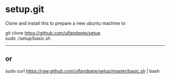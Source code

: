 setup.git
=========
Clone and install this to prepare a new ubuntu machine to 

git clone https://github.com/ulfandpete/setup<br>
sudo ./setup/basic.sh

---
or
---

sudo curl https://raw.github.com/ulfandpete/setup/master/basic.sh | bash
